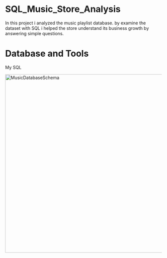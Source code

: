 # SQL_Music_Store_Analysis
In this project i analyzed the music playlist database.  by examine the dataset with SQL i helped the store understand its business growth by answering simple questions.

# Database and Tools
My SQL

<img width="710" height="574" alt="MusicDatabaseSchema" src="https://github.com/user-attachments/assets/ae76fc20-9dde-49fd-8ae2-6d7fa0360b57" />
